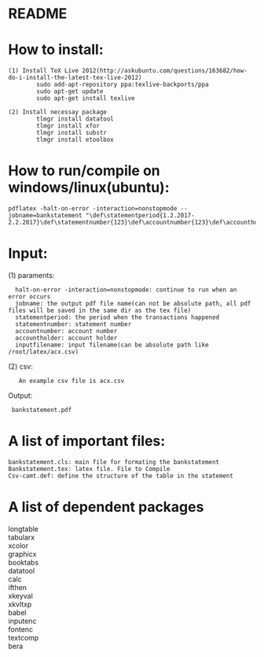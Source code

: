 # README #

# How to install:

	(1) Install TeX Live 2012(http://askubuntu.com/questions/163682/how-do-i-install-the-latest-tex-live-2012)
			sudo add-apt-repository ppa:texlive-backports/ppa 
			sudo apt-get update 
			sudo apt-get install texlive
			
	(2) Install necessay package
			tlmgr install datatool
			tlmgr install xfor
			tlmgr install substr
			tlmgr install etoolbox

# How to run/compile on windows/linux(ubuntu):

    pdflatex -halt-on-error -interaction=nonstopmode --jobname=bankstatement "\def\statementperiod{1.2.2017-2.2.2017}\def\statementnumber{123}\def\accountnumber{123}\def\accountholder{Alex}\def\inputfilename{acx.csv}\input{bankstatement.tex}"

# Input:

  (1) paraments:
  
      halt-on-error -interaction=nonstopmode: continue to run when an error occurs
      jobname: the output pdf file name(can not be absolute path, all pdf files will be saved in the same dir as the tex file)
      statementperiod: the period when the transactions happened
      statementnumber: statement number
      accountnumber: account number
      accountholder: account holder
      inputfilename: input filename(can be absolute path like /root/latex/acx.csv)

  (2) csv:
  
       An example csv file is acx.csv
	

Output:

     bankstatement.pdf


# A list of important files:

	bankstatement.cls: main file for formating the bankstatement
	Bankstatement.tex: latex file. File to Compile
	Csv-camt.def: define the structure of the table in the statement

# A list of dependent packages

  longtable  
  tabularx  
  xcolor  
  graphicx  
  booktabs  
  datatool  
  calc  
  ifthen  
  xkeyval  
  xkvltxp  
  babel  
  inputenc  
  fontenc  
  textcomp  
  bera
  
